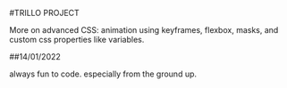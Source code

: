 #TRILLO PROJECT

More on advanced CSS: animation using keyframes, flexbox, masks, and custom css properties like variables.

##14/01/2022

always fun to code. especially from the ground up.